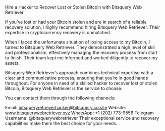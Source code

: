 Hire a Hacker to Recover Lost or Stolen Bitcoin with Bitsquery Web Retriever

If you’ve lost or had your Bitcoin stolen and are in search of a reliable recovery solution, I highly recommend hiring Bitsquery Web Retriever. Their expertise in cryptocurrency recovery is unmatched.

When I faced the unfortunate situation of losing access to my Bitcoin, I turned to Bitsquery Web Retriever. They demonstrated a high level of skill and professionalism, effectively managing the recovery process from start to finish. Their team kept me informed and worked diligently to recover my assets.

Bitsquery Web Retriever’s approach combines technical expertise with a clear and communicative process, ensuring that you’re in good hands throughout. For anyone in need of a skilled hacker to recover lost or stolen Bitcoin, Bitsquery Web Retriever is the service to choose.

You can contact them through the following channels:

Email: bitsqueryretrieverhacker@bitsquery.co.site
Website: www.bitsquerywebretriever.xyz
WhatsApp: +1 (202) 773-9556
Telegram Username: @bitsquerywebretriever
Their exceptional service and recovery capabilities make them the best choice for your needs.
